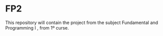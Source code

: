 # FP2
This repository will contain the project from the subject Fundamental and Programming I , from 1º curse.
